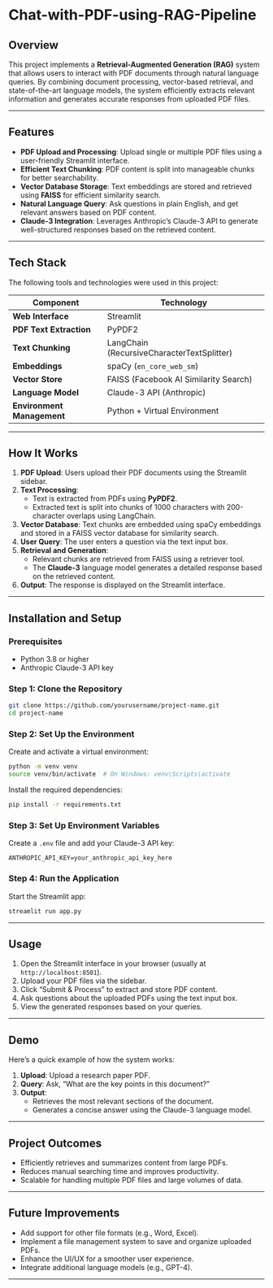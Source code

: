 # Chat-with-PDF-using-RAG-Pipeline

## **Overview**  
This project implements a **Retrieval-Augmented Generation (RAG)** system that allows users to interact with PDF documents through natural language queries. By combining document processing, vector-based retrieval, and state-of-the-art language models, the system efficiently extracts relevant information and generates accurate responses from uploaded PDF files.  

---

## **Features**  
- **PDF Upload and Processing**: Upload single or multiple PDF files using a user-friendly Streamlit interface.  
- **Efficient Text Chunking**: PDF content is split into manageable chunks for better searchability.  
- **Vector Database Storage**: Text embeddings are stored and retrieved using **FAISS** for efficient similarity search.  
- **Natural Language Query**: Ask questions in plain English, and get relevant answers based on PDF content.  
- **Claude-3 Integration**: Leverages Anthropic’s Claude-3 API to generate well-structured responses based on the retrieved content.  

---

## **Tech Stack**  
The following tools and technologies were used in this project:  

| **Component**              | **Technology**                       |  
|----------------------------|--------------------------------------|  
| **Web Interface**          | Streamlit                           |  
| **PDF Text Extraction**    | PyPDF2                              |  
| **Text Chunking**          | LangChain (RecursiveCharacterTextSplitter) |  
| **Embeddings**             | spaCy (`en_core_web_sm`)            |  
| **Vector Store**           | FAISS (Facebook AI Similarity Search) |  
| **Language Model**         | Claude-3 API (Anthropic)            |  
| **Environment Management** | Python + Virtual Environment        |  

---

## **How It Works**  
1. **PDF Upload**: Users upload their PDF documents using the Streamlit sidebar.  
2. **Text Processing**:  
   - Text is extracted from PDFs using **PyPDF2**.  
   - Extracted text is split into chunks of 1000 characters with 200-character overlaps using LangChain.  
3. **Vector Database**: Text chunks are embedded using spaCy embeddings and stored in a FAISS vector database for similarity search.  
4. **User Query**: The user enters a question via the text input box.  
5. **Retrieval and Generation**:  
   - Relevant chunks are retrieved from FAISS using a retriever tool.  
   - The **Claude-3** language model generates a detailed response based on the retrieved content.  
6. **Output**: The response is displayed on the Streamlit interface.

---

## **Installation and Setup**  

### **Prerequisites**  
- Python 3.8 or higher  
- Anthropic Claude-3 API key  

### **Step 1: Clone the Repository**  
```bash
git clone https://github.com/yourusername/project-name.git
cd project-name
```

### **Step 2: Set Up the Environment**  
Create and activate a virtual environment:  
```bash
python -m venv venv
source venv/bin/activate  # On Windows: venv\Scripts\activate
```

Install the required dependencies:  
```bash
pip install -r requirements.txt
```

### **Step 3: Set Up Environment Variables**  
Create a `.env` file and add your Claude-3 API key:  
```env
ANTHROPIC_API_KEY=your_anthropic_api_key_here
```

### **Step 4: Run the Application**  
Start the Streamlit app:  
```bash
streamlit run app.py
```

---

## **Usage**  
1. Open the Streamlit interface in your browser (usually at `http://localhost:8501`).  
2. Upload your PDF files via the sidebar.  
3. Click “Submit & Process” to extract and store PDF content.  
4. Ask questions about the uploaded PDFs using the text input box.  
5. View the generated responses based on your queries.  

---

## **Demo**  
Here’s a quick example of how the system works:  

1. **Upload**: Upload a research paper PDF.  
2. **Query**: Ask, “What are the key points in this document?”  
3. **Output**:  
   - Retrieves the most relevant sections of the document.  
   - Generates a concise answer using the Claude-3 language model.  

---

## **Project Outcomes**  
- Efficiently retrieves and summarizes content from large PDFs.  
- Reduces manual searching time and improves productivity.  
- Scalable for handling multiple PDF files and large volumes of data.  

---

## **Future Improvements**  
- Add support for other file formats (e.g., Word, Excel).  
- Implement a file management system to save and organize uploaded PDFs.  
- Enhance the UI/UX for a smoother user experience.  
- Integrate additional language models (e.g., GPT-4).  

---
